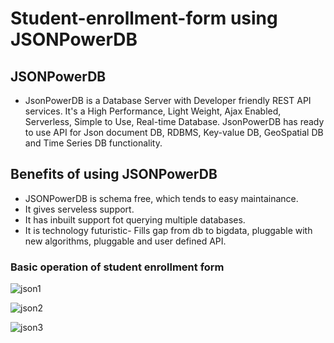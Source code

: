 # Student-enrollment-form using JSONPowerDB
## JSONPowerDB
* JsonPowerDB is a Database Server with Developer friendly REST API services. It's a High Performance, Light Weight, Ajax Enabled, Serverless, Simple to Use, Real-time Database. JsonPowerDB has ready to use API for Json document DB, RDBMS, Key-value DB, GeoSpatial DB and Time Series DB functionality. 
## Benefits of using JSONPowerDB
* JSONPowerDB is schema free, which tends to easy maintainance.
* It gives serveless support.
* It has inbuilt support fot querying multiple databases.
* It is technology futuristic- Fills gap from db to bigdata, pluggable with new algorithms, pluggable and user defined API.
### Basic operation of student enrollment form
![json1](https://user-images.githubusercontent.com/118465621/219575813-24be75e4-5b93-4b1c-abf6-9c22107994a7.jpg)

![json2](https://user-images.githubusercontent.com/118465621/219575842-47830b9d-33c3-436a-8742-9d253e8aec18.jpg)

![json3](https://user-images.githubusercontent.com/118465621/219575861-f624a655-dc2b-4ee1-9bcf-223f67422486.jpg)
